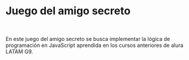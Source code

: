 <h1>Juego del amigo secreto</h1><br>
<p>En este juego del amigo secreto se busca implementar la lógica de programación en JavaScript aprendida en los cursos anteriores de alura LATAM G9. </p><br>
